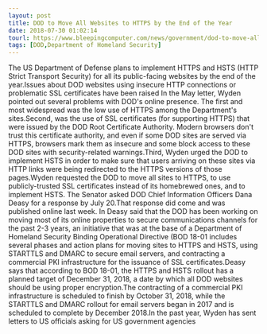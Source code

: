 ```yaml
---
layout: post
title: DOD to Move All Websites to HTTPS by the End of the Year
date: 2018-07-30 01:02:14
tourl: https://www.bleepingcomputer.com/news/government/dod-to-move-all-websites-to-https-by-the-end-of-the-year/
tags: [DOD,Department of Homeland Security]
---
```

The US Department of Defense plans to implement HTTPS and HSTS (HTTP Strict Transport Security) for all its public-facing websites by the end of the year.Issues about DOD websites using insecure HTTP connections or problematic SSL certificates have been raised In the May letter, Wyden pointed out several problems with DOD's online presence. The first and most widespread was the low use of HTTPS among the Department's sites.Second, was the use of SSL certificates (for supporting HTTPS) that were issued by the DOD Root Certificate Authority. Modern browsers don't trust this certificate authority, and even if some DOD sites are served via HTTPS, browsers mark them as insecure and some block access to these DOD sites with security-related warnings.Third, Wyden urged the DOD to implement HSTS in order to make sure that users arriving on these sites via HTTP links were being redirected to the HTTPS versions of those pages.Wyden requested the DOD to move all sites to HTTPS, to use publicly-trusted SSL certificates instead of its homebrewed ones, and to implement HSTS. The Senator asked DOD Chief Information Officers Dana Deasy for a response by July 20.That response did come and was published online last week. In Deasy said that the DOD has been working on moving most of its online properties to secure communications channels for the past 2-3 years, an initiative that was at the base of a Department of Homeland Security Binding Operational Directive (BOD 18-01 includes several phases and action plans for moving sites to HTTPS and HSTS, using STARTTLS and DMARC to secure email servers, and contracting a commercial PKI infrastructure for the issuance of SSL certificates.Deasy says that according to BOD 18-01, the HTTPS and HSTS rollout has a planned target of December 31, 2018, a date by which all DOD websites should be using proper encryption.The contracting of a commercial PKI infrastructure is scheduled to finish by October 31, 2018, while the STARTTLS and DMARC rollout for email servers began in 2017 and is scheduled to complete by December 2018.In the past year, Wyden has sent letters to US officials asking for US government agencies 